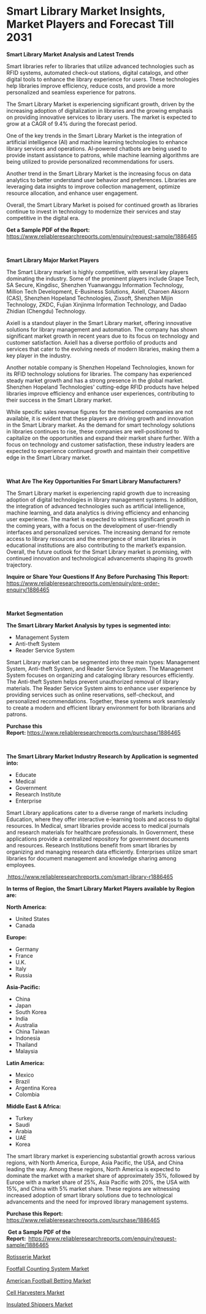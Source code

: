 <p><h1>Smart Library Market Insights, Market Players and Forecast Till 2031</h1></p><p><strong>Smart Library Market Analysis and Latest Trends</strong></p>
<p><p>Smart libraries refer to libraries that utilize advanced technologies such as RFID systems, automated check-out stations, digital catalogs, and other digital tools to enhance the library experience for users. These technologies help libraries improve efficiency, reduce costs, and provide a more personalized and seamless experience for patrons.</p><p>The Smart Library Market is experiencing significant growth, driven by the increasing adoption of digitalization in libraries and the growing emphasis on providing innovative services to library users. The market is expected to grow at a CAGR of 9.4% during the forecast period.</p><p>One of the key trends in the Smart Library Market is the integration of artificial intelligence (AI) and machine learning technologies to enhance library services and operations. AI-powered chatbots are being used to provide instant assistance to patrons, while machine learning algorithms are being utilized to provide personalized recommendations for users.</p><p>Another trend in the Smart Library Market is the increasing focus on data analytics to better understand user behavior and preferences. Libraries are leveraging data insights to improve collection management, optimize resource allocation, and enhance user engagement.</p><p>Overall, the Smart Library Market is poised for continued growth as libraries continue to invest in technology to modernize their services and stay competitive in the digital era.</p></p>
<p><strong>Get a Sample PDF of the Report:&nbsp;</strong> <a href="https://www.reliableresearchreports.com/enquiry/request-sample/1886465">https://www.reliableresearchreports.com/enquiry/request-sample/1886465</a></p>
<p>&nbsp;</p>
<p><strong>Smart Library Major Market Players</strong></p>
<p><p>The Smart Library market is highly competitive, with several key players dominating the industry. Some of the prominent players include Grape Tech, SA Secure, Kingdisc, Shenzhen Yuanwanggu Information Technology, Million Tech Development, E-Business Solutions, Axiell, Charoen Aksorn (CAS), Shenzhen Hopeland Technologies, Zixsoft, Shenzhen Mijin Technology, ZKDC, Fujian Xinjinma Information Technology, and Dadao Zhidian (Chengdu) Technology.</p><p>Axiell is a standout player in the Smart Library market, offering innovative solutions for library management and automation. The company has shown significant market growth in recent years due to its focus on technology and customer satisfaction. Axiell has a diverse portfolio of products and services that cater to the evolving needs of modern libraries, making them a key player in the industry.</p><p>Another notable company is Shenzhen Hopeland Technologies, known for its RFID technology solutions for libraries. The company has experienced steady market growth and has a strong presence in the global market. Shenzhen Hopeland Technologies' cutting-edge RFID products have helped libraries improve efficiency and enhance user experiences, contributing to their success in the Smart Library market.</p><p>While specific sales revenue figures for the mentioned companies are not available, it is evident that these players are driving growth and innovation in the Smart Library market. As the demand for smart technology solutions in libraries continues to rise, these companies are well-positioned to capitalize on the opportunities and expand their market share further. With a focus on technology and customer satisfaction, these industry leaders are expected to experience continued growth and maintain their competitive edge in the Smart Library market.</p></p>
<p>&nbsp;</p>
<p><strong>What Are The Key Opportunities For Smart Library Manufacturers?</strong></p>
<p><p>The Smart Library market is experiencing rapid growth due to increasing adoption of digital technologies in library management systems. In addition, the integration of advanced technologies such as artificial intelligence, machine learning, and data analytics is driving efficiency and enhancing user experience. The market is expected to witness significant growth in the coming years, with a focus on the development of user-friendly interfaces and personalized services. The increasing demand for remote access to library resources and the emergence of smart libraries in educational institutions are also contributing to the market’s expansion. Overall, the future outlook for the Smart Library market is promising, with continued innovation and technological advancements shaping its growth trajectory.</p></p>
<p><strong>Inquire or Share Your Questions If Any Before Purchasing This Report:</strong> <a href="https://www.reliableresearchreports.com/enquiry/pre-order-enquiry/1886465">https://www.reliableresearchreports.com/enquiry/pre-order-enquiry/1886465</a></p>
<p>&nbsp;</p>
<p><strong>Market Segmentation</strong></p>
<p><strong>The Smart Library Market Analysis by types is segmented into:</strong></p>
<p><ul><li>Management System</li><li>Anti-theft System</li><li>Reader Service System</li></ul></p>
<p><p>Smart Library market can be segmented into three main types: Management System, Anti-theft System, and Reader Service System. The Management System focuses on organizing and cataloging library resources efficiently. The Anti-theft System helps prevent unauthorized removal of library materials. The Reader Service System aims to enhance user experience by providing services such as online reservations, self-checkout, and personalized recommendations. Together, these systems work seamlessly to create a modern and efficient library environment for both librarians and patrons.</p></p>
<p><strong>Purchase this Report:&nbsp;</strong><a href="https://www.reliableresearchreports.com/purchase/1886465">https://www.reliableresearchreports.com/purchase/1886465</a></p>
<p>&nbsp;</p>
<p><strong>The Smart Library Market Industry Research by Application is segmented into:</strong></p>
<p><ul><li>Educate</li><li>Medical</li><li>Government</li><li>Research Institute</li><li>Enterprise</li></ul></p>
<p><p>Smart Library applications cater to a diverse range of markets including Education, where they offer interactive e-learning tools and access to digital resources. In Medical, smart libraries provide access to medical journals and research materials for healthcare professionals. In Government, these applications provide a centralized repository for government documents and resources. Research Institutions benefit from smart libraries by organizing and managing research data efficiently. Enterprises utilize smart libraries for document management and knowledge sharing among employees.</p></p>
<p><a href="https://www.reliableresearchreports.com/smart-library-r1886465">&nbsp;https://www.reliableresearchreports.com/smart-library-r1886465</a></p>
<p><strong>In terms of Region, the Smart Library Market Players available by Region are:</strong></p>
<p>
    <p> <strong> North America: </strong>
        <ul>
            <li>United States</li>
            <li>Canada</li>
        </ul>
        </p> 
    <p> <strong> Europe: </strong>
        <ul>
            <li>Germany</li>
            <li>France</li>
            <li>U.K.</li>
            <li>Italy</li>
            <li>Russia</li>
        </ul>
        </p> 
    <p> <strong> Asia-Pacific: </strong>
        <ul>
            <li>China</li>
            <li>Japan</li>
            <li>South Korea</li>
            <li>India</li>
            <li>Australia</li>
            <li>China Taiwan</li>
            <li>Indonesia</li>
            <li>Thailand</li>
            <li>Malaysia</li>
        </ul>
        </p> 
    <p> <strong> Latin America: </strong>
        <ul>
            <li>Mexico</li>
            <li>Brazil</li>
            <li>Argentina Korea</li>
            <li>Colombia</li>
        </ul>
        </p> 
    <p> <strong> Middle East & Africa: </strong>
        <ul>
            <li>Turkey</li>
            <li>Saudi</li>
            <li>Arabia</li>
            <li>UAE</li>
            <li>Korea</li>
        </ul>
    </p>
    </p>
<p><p>The smart library market is experiencing substantial growth across various regions, with North America, Europe, Asia Pacific, the USA, and China leading the way. Among these regions, North America is expected to dominate the market with a market share of approximately 35%, followed by Europe with a market share of 25%, Asia Pacific with 20%, the USA with 15%, and China with 5% market share. These regions are witnessing increased adoption of smart library solutions due to technological advancements and the need for improved library management systems.</p></p>
<p><strong>Purchase this Report: </strong><a href="https://www.reliableresearchreports.com/purchase/1886465">https://www.reliableresearchreports.com/purchase/1886465</a></p>
<p>&nbsp;<strong>Get a Sample PDF of the Report:&nbsp;&nbsp;</strong><a href="https://www.reliableresearchreports.com/enquiry/request-sample/1886465">https://www.reliableresearchreports.com/enquiry/request-sample/1886465</a></p>
<p><strong></strong></p>
<p><p><a href="https://issuu.com/reportprime-2/docs/rotisserie-market-size-2030.pptx">Rotisserie Market</a></p><p><a href="https://github.com/RoccoManning/Market-Research-Report-List-6/blob/main/footfall-counting-system-market.md">Footfall Counting System Market</a></p><p><a href="https://github.com/ranaacryptoaddmin/Market-Research-Report-List-1/blob/main/american-football-betting-market.md">American Football Betting Market</a></p><p><a href="https://www.linkedin.com/pulse/cell-harvesters-market-trends-focusing-insight-forecast-analysis-1zuzc">Cell Harvesters Market</a></p><p><a href="https://www.linkedin.com/pulse/global-insulated-shippers-industry-types-applications-market-ozi0c">Insulated Shippers Market</a></p></p>